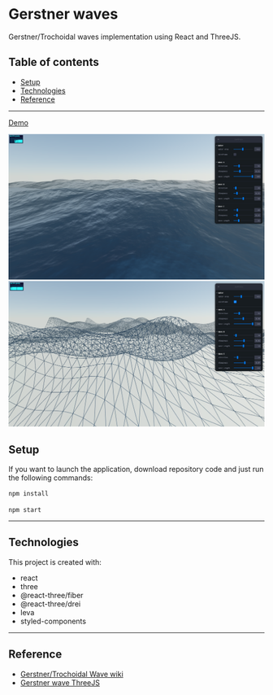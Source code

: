 # Gerstner waves
Gerstner/Trochoidal waves implementation using React and ThreeJS.

## Table of contents
  - [Setup](#setup)
  - [Technologies](#technologies)
  - [Reference](#reference)

---
[Demo](https://lazygeekpanda.github.io/gerstner-waves-rf3/)

![](https://raw.githubusercontent.com/lazygeekpanda/gerstner-waves-rf3/master/img/demo1.png)
![](https://raw.githubusercontent.com/lazygeekpanda/gerstner-waves-rf3/master/img/demo2.png)

## Setup
If you want to launch the application, download repository code and just run the following commands:
```
npm install

npm start
```
---

## Technologies
This project is created with:
* react
* three
* @react-three/fiber
* @react-three/drei
* leva
* styled-components

---


## Reference
 - [Gerstner/Trochoidal Wave wiki](https://en.wikipedia.org/wiki/Trochoidal_wave)
 - [Gerstner wave ThreeJS](https://sbcode.net/threejs/gerstnerwater/)
